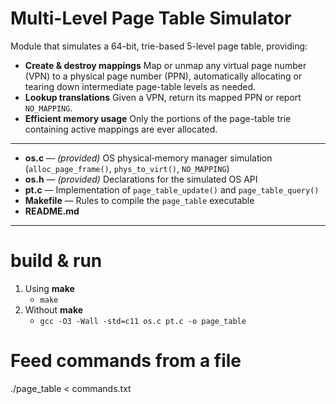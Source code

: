 # Multi-Level Page Table Simulator

Module that simulates a 64-bit, trie-based 5-level page table, providing:

- **Create & destroy mappings**
  Map or unmap any virtual page number (VPN) to a physical page number (PPN), automatically allocating or tearing down intermediate page-table levels as needed.
- **Lookup translations**
  Given a VPN, return its mapped PPN or report `NO_MAPPING`.
- **Efficient memory usage**
  Only the portions of the page-table trie containing active mappings are ever allocated.

---

- **os.c**       — *(provided)* OS physical‐memory manager simulation (`alloc_page_frame()`, `phys_to_virt()`, `NO_MAPPING`)
- **os.h**       — *(provided)* Declarations for the simulated OS API
- **pt.c**       — Implementation of `page_table_update()` and `page_table_query()`
- **Makefile**   — Rules to compile the `page_table` executable
- **README.md**  

---

# build & run
1. Using **make**
   - `make`
2. Without **make**
   - `gcc -O3 -Wall -std=c11 os.c pt.c -o page_table`
  
# Feed commands from a file
./page_table < commands.txt
